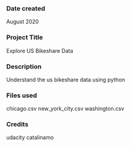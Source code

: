 ### Date created
August 2020

### Project Title
Explore US Bikeshare Data

### Description
Understand the us bikeshare data using python

### Files used
chicago.csv
new_york_city.csv
washington.csv

### Credits
udacity
catalinamo
